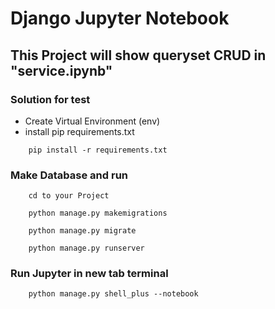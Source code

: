 # Django Jupyter Notebook

## This Project will show queryset CRUD in "service.ipynb"

### Solution for test 

- Create Virtual Environment (env)
- install pip requirements.txt

```
    pip install -r requirements.txt
```


### Make Database and run
```
    cd to your Project
```
```
    python manage.py makemigrations
```
```
    python manage.py migrate
```
```
    python manage.py runserver
```
### Run Jupyter in new tab terminal

```
    python manage.py shell_plus --notebook
```





